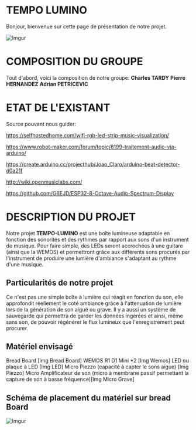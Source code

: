 # TEMPO LUMINO
Bonjour, bienvenue sur cette page de présentation de notre projet. 

![Imgur](https://i.imgur.com/XwlHCOU.jpg)

# COMPOSITION DU GROUPE
Tout d'abord, voici la composition de notre groupe:
**Charles TARDY**
**Pierre HERNANDEZ**
**Adrian PETRICEVIC**

# ETAT DE L'EXISTANT
Source pouvant nous guider:

https://selfhostedhome.com/wifi-rgb-led-strip-music-visualization/

https://www.robot-maker.com/forum/topic/8199-traitement-audio-via-arduino/

https://create.arduino.cc/projecthub/Joao_Claro/arduino-beat-detector-d0a21f

http://wiki.openmusiclabs.com/

https://github.com/G6EJD/ESP32-8-Octave-Audio-Spectrum-Display

# DESCRIPTION DU PROJET

Notre projet **TEMPO-LUMINO** est une boîte lumineuse adaptable en fonction des sonorités et des rythmes par rapport aux sons d'un instrument de musique.
Pour faire simple, des LEDs seront accrochées à une guitare (ainsi que la WEMOS) et permettront grâce aux différents sons procurés par l'instrument de produire une lumière d'ambiance s'adaptant au rythme d'une musique.

## Particularités de notre projet

Ce n'est pas une simple boîte à lumière qui réagit en fonction du son, elle approfondit réellement le coté ambiance grâce à l'attenuation de lumière lors de la génération de son aiguë ou grave.
Il y a aussi un système de sauvegarde qui permettra de garder les données ingérées et ainsi, même sans son, de pouvoir régénérer le flux lumineux que l'enregistrement peut procurer.

## Matériel envisagé

Bread Board [Img Bread Board]
WEMOS R1 D1 Mini *2 [Img Wemos]
LED ou plaque à LED [Img LED]
Micro Piezzo (capacité à capter le sons aigue) [Img Piezzo]
Micro Amplificateur de son (micro à membrane passif permettant la capture de son à basse fréquence)[Img Micro Grave]

## Schéma de placement du matériel sur bread Board

![Imgur](https://i.imgur.com/VsRkwRn.png)
